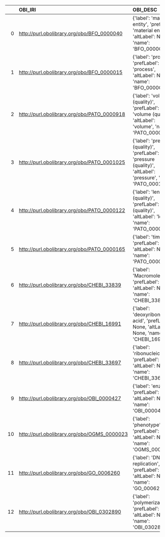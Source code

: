 |    | OBI_IRI                                     | OBI_DESC                                                                                                           | SBO_IRI                              | SBO_DESC                           |
|---:|:--------------------------------------------|:-------------------------------------------------------------------------------------------------------------------|:-------------------------------------|:-----------------------------------|
|  0 | http://purl.obolibrary.org/obo/BFO_0000040  | {'label': 'material entity', 'prefLabel': 'material entity', 'altLabel': None, 'name': 'BFO_0000040'}              | http://biomodels.net/SBO/SBO_0000240 | {'label': 'material entity'}       |
|  1 | http://purl.obolibrary.org/obo/BFO_0000015  | {'label': 'process', 'prefLabel': 'process', 'altLabel': None, 'name': 'BFO_0000015'}                              | http://biomodels.net/SBO/SBO_0000375 | {'label': 'process'}               |
|  2 | http://purl.obolibrary.org/obo/PATO_0000918 | {'label': 'volume (quality)', 'prefLabel': 'volume (quality)', 'altLabel': 'volume', 'name': 'PATO_0000918'}       | http://biomodels.net/SBO/SBO_0000468 | {'label': 'volume'}                |
|  3 | http://purl.obolibrary.org/obo/PATO_0001025 | {'label': 'pressure (quality)', 'prefLabel': 'pressure (quality)', 'altLabel': 'pressure', 'name': 'PATO_0001025'} | http://biomodels.net/SBO/SBO_0000279 | {'label': 'pressure'}              |
|  4 | http://purl.obolibrary.org/obo/PATO_0000122 | {'label': 'length (quality)', 'prefLabel': 'length (quality)', 'altLabel': 'length', 'name': 'PATO_0000122'}       | http://biomodels.net/SBO/SBO_0000466 | {'label': 'length'}                |
|  5 | http://purl.obolibrary.org/obo/PATO_0000165 | {'label': 'time', 'prefLabel': None, 'altLabel': None, 'name': 'PATO_0000165'}                                     | http://biomodels.net/SBO/SBO_0000345 | {'label': 'time'}                  |
|  6 | http://purl.obolibrary.org/obo/CHEBI_33839  | {'label': 'Macromolecule', 'prefLabel': None, 'altLabel': None, 'name': 'CHEBI_33839'}                             | http://biomodels.net/SBO/SBO_0000245 | {'label': 'Macromolecule'}         |
|  7 | http://purl.obolibrary.org/obo/CHEBI_16991  | {'label': 'deoxyribonucleic acid', 'prefLabel': None, 'altLabel': None, 'name': 'CHEBI_16991'}                     | http://biomodels.net/SBO/SBO_0000251 | {'label': 'deoxyribonucleic acid'} |
|  8 | http://purl.obolibrary.org/obo/CHEBI_33697  | {'label': 'ribonucleic acid', 'prefLabel': None, 'altLabel': None, 'name': 'CHEBI_33697'}                          | http://biomodels.net/SBO/SBO_0000250 | {'label': 'ribonucleic acid'}      |
|  9 | http://purl.obolibrary.org/obo/OBI_0000427  | {'label': 'enzyme', 'prefLabel': None, 'altLabel': None, 'name': 'OBI_0000427'}                                    | http://biomodels.net/SBO/SBO_0000014 | {'label': 'enzyme'}                |
| 10 | http://purl.obolibrary.org/obo/OGMS_0000023 | {'label': 'phenotype', 'prefLabel': None, 'altLabel': None, 'name': 'OGMS_0000023'}                                | http://biomodels.net/SBO/SBO_0000358 | {'label': 'phenotype'}             |
| 11 | http://purl.obolibrary.org/obo/GO_0006260   | {'label': 'DNA replication', 'prefLabel': None, 'altLabel': None, 'name': 'GO_0006260'}                            | http://biomodels.net/SBO/SBO_0000204 | {'label': 'DNA replication'}       |
| 12 | http://purl.obolibrary.org/obo/OBI_0302890  | {'label': 'polymerization', 'prefLabel': None, 'altLabel': None, 'name': 'OBI_0302890'}                            | http://biomodels.net/SBO/SBO_0000652 | {'label': 'polymerization'}        |